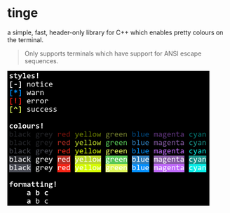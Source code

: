 # tinge
a simple, fast, header-only library for C++ which enables pretty colours on the terminal.

> Only supports terminals which have support for ANSI escape sequences.

![example1](pics/example1.png)
